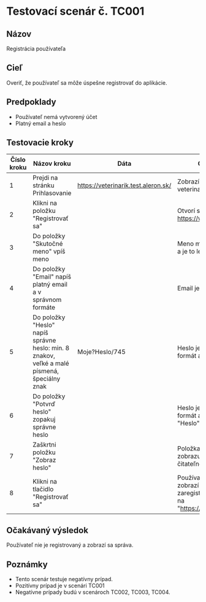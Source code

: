 # Testovací scenár č. TC001

## Názov
Registrácia používateľa

## Cieľ
Overiť, že používateľ sa môže úspešne registrovať do aplikácie.

## Predpoklady
- Používateľ nemá vytvorený účet
- Platný email a heslo

## Testovacie kroky

| Číslo kroku | Názov kroku                          | Dáta              | Očakávaný výsledok                                              |
|-------------|---------------------------------------|-------------------|-----------------------------------------------------------------|
| 1           | Prejdi na stránku Prihlasovanie       | https://veterinarik.test.aleron.sk/ | Zobrazí sa stránka veterinarik.test.aleron.sk
| 2           | Klikni na položku "Registrovať sa"   |      | Otvorí sa stránka https://veterinarik.test.aleron.sk/#                                       |
| 3           | Do položky "Skutočné meno" vpíš meno  |       | Meno má správny počet znakov XX a je to len reťazec                   |
| 4           | Do položky "Email" napíš platný email a v správnom formáte           |    | Email je platný, má správny formát |
| 5          | Do položky "Heslo" napíš správne heslo: min. 8 znakov, veľké a malé písmená, špeciálny znak           |  Moje?Heslo/745  | Heslo je správne, má správny formát a zobrazuje sa hashované |
| 6          | Do položky "Potvrď heslo" zopakuj správne heslo           |  | Heslo je správne, má správny formát a zhoduje sa s položkou "Heslo" a je hashované |
| 7          | Zaškrtni položku "Zobraz heslo"           |   | Položka "Heslo" a "Povrd heslo" zobrazuje heslo vo formáte čitateľnom pre ľudí |
| 8          | Klikni na tlačidlo "Registrovať sa" |    | Používateľ je nie zaregistrovaný, zobrazí sa správa "Pouzivatel zaregistrovany ", stránka sa zmení na "https://veterinarik.test.aleron.sk/#" |

## Očakávaný výsledok
Používateľ nie je registrovaný a zobrazí sa správa.

## Poznámky
- Tento scenár testuje negatívny prípad.
- Pozitívny prípad je v scenári TC001
- Negatívne prípady budú v scenároch TC002, TC003, TC004.

